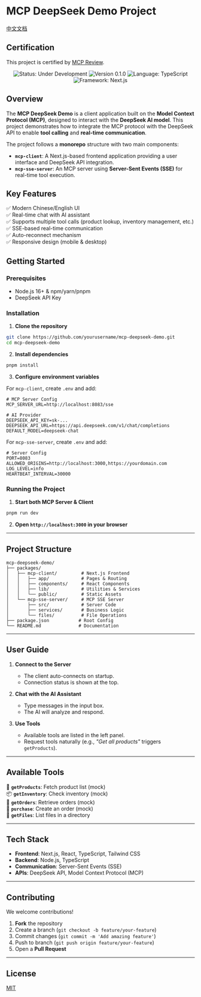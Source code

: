 # MCP DeepSeek Demo Project  

[中文文档](README_zh.md)

## Certification  
This project is certified by [MCP Review](https://mcpreview.com).  

<p align="center">
  <img src="https://img.shields.io/badge/Status-Under_Development-blue" alt="Status: Under Development">
  <img src="https://img.shields.io/badge/Version-0.1.0-green" alt="Version 0.1.0">
  <img src="https://img.shields.io/badge/Language-TypeScript-blue" alt="Language: TypeScript">
  <img src="https://img.shields.io/badge/Framework-Next.js-black" alt="Framework: Next.js">
</p>

## Overview  

The **MCP DeepSeek Demo** is a client application built on the **Model Context Protocol (MCP)**, designed to interact with the **DeepSeek AI model**. This project demonstrates how to integrate the MCP protocol with the DeepSeek API to enable **tool calling** and **real-time communication**.  

The project follows a **monorepo** structure with two main components:  

- **`mcp-client`**: A Next.js-based frontend application providing a user interface and DeepSeek API integration.  
- **`mcp-sse-server`**: An MCP server using **Server-Sent Events (SSE)** for real-time tool execution.  

## Key Features  

✅ Modern Chinese/English UI  
✅ Real-time chat with AI assistant  
✅ Supports multiple tool calls (product lookup, inventory management, etc.)  
✅ SSE-based real-time communication  
✅ Auto-reconnect mechanism  
✅ Responsive design (mobile & desktop)  

## Getting Started  

### Prerequisites  

- Node.js 16+ & npm/yarn/pnpm  
- DeepSeek API Key  

### Installation  

1. **Clone the repository**  
```bash
git clone https://github.com/yourusername/mcp-deepseek-demo.git
cd mcp-deepseek-demo
```

2. **Install dependencies**  
```bash
pnpm install
```

3. **Configure environment variables**  

For `mcp-client`, create `.env` and add:  
```env
# MCP Server Config
MCP_SERVER_URL=http://localhost:8083/sse

# AI Provider
DEEPSEEK_API_KEY=sk-...
DEEPSEEK_API_URL=https://api.deepseek.com/v1/chat/completions
DEFAULT_MODEL=deepseek-chat
```

For `mcp-sse-server`, create `.env` and add:  
```env
# Server Config
PORT=8083
ALLOWED_ORIGINS=http://localhost:3000,https://yourdomain.com
LOG_LEVEL=info
HEARTBEAT_INTERVAL=30000
```

### Running the Project  

1. **Start both MCP Server & Client**  
```bash
pnpm run dev
```

2. **Open `http://localhost:3000` in your browser**  

---

## Project Structure  

```
mcp-deepseek-demo/
├── packages/
│   ├── mcp-client/         # Next.js Frontend
│   │   ├── app/            # Pages & Routing
│   │   ├── components/     # React Components
│   │   ├── lib/            # Utilities & Services
│   │   └── public/         # Static Assets
│   └── mcp-sse-server/     # MCP SSE Server
│       ├── src/            # Server Code
│       ├── services/       # Business Logic
│       └── files/          # File Operations
├── package.json           # Root Config
└── README.md              # Documentation
```

---

## User Guide  

1. **Connect to the Server**  
   - The client auto-connects on startup.  
   - Connection status is shown at the top.  

2. **Chat with the AI Assistant**  
   - Type messages in the input box.  
   - The AI will analyze and respond.  

3. **Use Tools**  
   - Available tools are listed in the left panel.  
   - Request tools naturally (e.g., *"Get all products"* triggers `getProducts`).  

---

## Available Tools  

🔧 **`getProducts`**: Fetch product list (mock)  
📦 **`getInventory`**: Check inventory (mock)  
📝 **`getOrders`**: Retrieve orders (mock)  
🛒 **`purchase`**: Create an order (mock)  
📂 **`getFiles`**: List files in a directory  

---

## Tech Stack  

- **Frontend**: Next.js, React, TypeScript, Tailwind CSS  
- **Backend**: Node.js, TypeScript  
- **Communication**: Server-Sent Events (SSE)  
- **APIs**: DeepSeek API, Model Context Protocol (MCP)  

---

## Contributing  

We welcome contributions!  

1. **Fork** the repository  
2. Create a branch (`git checkout -b feature/your-feature`)  
3. Commit changes (`git commit -m 'Add amazing feature'`)  
4. Push to branch (`git push origin feature/your-feature`)  
5. Open a **Pull Request**  

---

## License  

[MIT](./LICENSE)  

